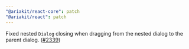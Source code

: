 ```yaml
---
"@ariakit/react-core": patch
"@ariakit/react": patch
---
```


Fixed nested `Dialog` closing when dragging from the nested dialog to the parent dialog. ([#2339](https://github.com/ariakit/ariakit/pull/2339))
